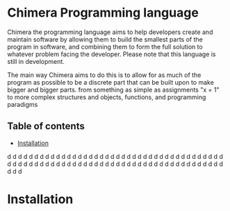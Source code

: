 # Chimera Programming language

Chimera the programming language aims to help developers create and maintain software by allowing them to build the smallest parts of the program in software, and combining them
to form the full solution to whatever problem facing the developer. Please note that this language is still in development.

The main way Chimera aims to do this is to allow for as much of the program as possible to be a discrete part that can be built upon to make bigger and bigger parts. from something as simple as assignments "x = 1" to more complex structures and objects, functions, and programming paradigms


## Table of contents
* [Installation](#install)









d
d
d
d
d
d
d
d
d
d
d
d
d
d
d
d
d
d
d
d
d
d
d
d
d
d
d
d
d
d
d
d
d
d
d
d
d
d
d
d
d
d
d
d
d
d
d
d
d
d
d
d
d
d
d
d
d
d
d
d
d
d
d
d
d
d
d
d
d
d
d
d
d
d
d
d
d
d
d
d
d
d
d
















































































































# Installation
